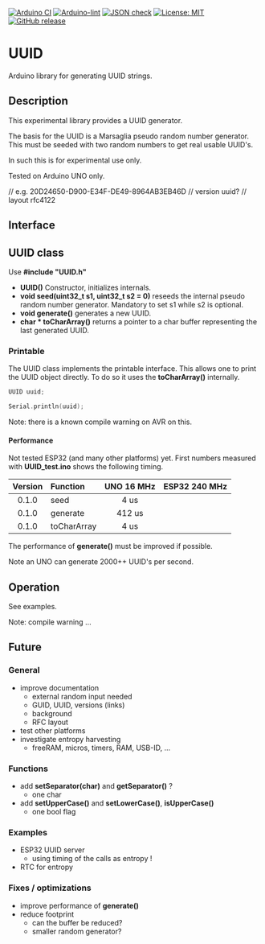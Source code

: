
[![Arduino CI](https://github.com/RobTillaart/UUID/workflows/Arduino%20CI/badge.svg)](https://github.com/marketplace/actions/arduino_ci)
[![Arduino-lint](https://github.com/RobTillaart/UUID/actions/workflows/arduino-lint.yml/badge.svg)](https://github.com/RobTillaart/UUID/actions/workflows/arduino-lint.yml)
[![JSON check](https://github.com/RobTillaart/UUID/actions/workflows/jsoncheck.yml/badge.svg)](https://github.com/RobTillaart/UUID/actions/workflows/jsoncheck.yml)
[![License: MIT](https://img.shields.io/badge/license-MIT-green.svg)](https://github.com/RobTillaart/UUID/blob/master/LICENSE)
[![GitHub release](https://img.shields.io/github/release/RobTillaart/UUID.svg?maxAge=3600)](https://github.com/RobTillaart/UUID/releases)


# UUID

Arduino library for generating UUID strings.


## Description

This experimental library provides a UUID generator.

The basis for the UUID is a Marsaglia pseudo random number generator.
This must be seeded with two random numbers to get real usable UUID's.

In such this is for experimental use only.

Tested on Arduino UNO only.

// e.g. 20D24650-D900-E34F-DE49-8964AB3EB46D
// version uuid?
// layout  rfc4122


## Interface


## UUID class

Use **\#include "UUID.h"**

- **UUID()** Constructor, initializes internals.
- **void seed(uint32_t s1, uint32_t s2 = 0)** reseeds the internal 
pseudo random number generator.
Mandatory to set s1 while s2 is optional.
- **void generate()** generates a new UUID.
- **char \* toCharArray()** returns a pointer to a char buffer 
representing the last generated UUID.


### Printable 

The UUID class implements the printable interface.
This allows one to print the UUID object directly.
To do so it uses the **toCharArray()** internally.

```cpp
UUID uuid;

Serial.println(uuid);
```

Note: there is a known compile warning on AVR on this. 


#### Performance

Not tested ESP32 (and many other platforms) yet.
First numbers measured with **UUID_test.ino** shows the following timing.

| Version |  Function    |  UNO 16 MHz  |  ESP32 240 MHz  |
|:-------:|:-------------|:------------:|:---------------:|
| 0.1.0   | seed         |       4 us   |                 |
| 0.1.0   | generate     |     412 us   |                 |
| 0.1.0   | toCharArray  |       4 us   |                 |


The performance of **generate()** must be improved if possible.

Note an UNO can generate 2000++ UUID's per second.


## Operation

See examples.

Note: compile warning ...


## Future

### General

- improve documentation
  - external random input needed
  - GUID, UUID, versions (links)
  - background 
  - RFC layout
- test other platforms
- investigate entropy harvesting
  - freeRAM, micros, timers, RAM, USB-ID, ...

### Functions

- add **setSeparator(char)** and **getSeparator()** ?
  - one char
- add **setUpperCase()** and **setLowerCase()**, **isUpperCase()**
  - one bool flag

### Examples

- ESP32 UUID server 
  - using timing of the calls as entropy !
- RTC for entropy

### Fixes / optimizations

- improve performance of **generate()**
- reduce footprint
  - can the buffer be reduced?
  - smaller random generator?


